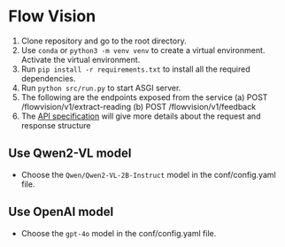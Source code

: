 # Flow Vision

1. Clone repository and go to the root directory.
2. Use `conda` or `python3 -m venv venv` to create a virtual environment. Activate the virtual environment.
3. Run `pip install -r requirements.txt` to install all the required dependencies.
4. Run `python src/run.py` to start ASGI server.
5. The following are the endpoints exposed from the service
    (a) POST /flowvision/v1/extract-reading
    (b) POST /flowvision/v1/feedback
6. The [API specification](flowvision_api_spec.yml) will give more details about the request and response structure

## Use Qwen2-VL model

- Choose the `Qwen/Qwen2-VL-2B-Instruct` model in the conf/config.yaml file.

## Use OpenAI model

- Choose the `gpt-4o` model in the conf/config.yaml file.